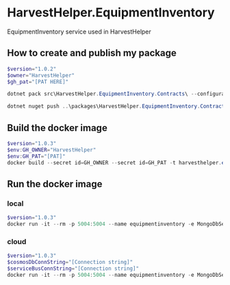 # HarvestHelper.EquipmentInventory

EquipmentInventory service used in HarvestHelper

## How to create and publish my package
```powershell
$version="1.0.2"
$owner="HarvestHelper" 
$gh_pat="[PAT HERE]"

dotnet pack src\HarvestHelper.EquipmentInventory.Contracts\ --configuration Release -p:PackageVersion=$version -p:RepositoryUrl=https://github.com/$owner/HarvestHelper.EquipmentInventory -o ..\packages

dotnet nuget push ..\packages\HarvestHelper.EquipmentInventory.Contracts.$version.nupkg --api-key $gh_pat --source "github" 
```

## Build the docker image
```powershell
$version="1.0.3"
$env:GH_OWNER="HarvestHelper"
$env:GH_PAT="[PAT]"
docker build --secret id=GH_OWNER --secret id=GH_PAT -t harvesthelper.equipmentinventory:$version .
```

## Run the docker image
### local
```powershell
$version="1.0.3"
docker run -it --rm -p 5004:5004 --name equipmentinventory -e MongoDbSettings__Host=mongo -e RabbitMQSettings__Host=rabbitmq --network=harvesthelperinfra_default harvesthelper.equipmentinventory:$version
```
### cloud
```powershell
$version="1.0.3"
$cosmosDbConnString="[Connection string]"
$serviceBusConnString="[Connection string]"
docker run -it --rm -p 5004:5004 --name equipmentinventory -e MongoDbSettings__ConnectionString=$cosmosDbConnString -e ServiceBusSettings__ConnectionString=$serviceBusConnString -e ServiceSettings__MessageBroker="SERVICEBUS" harvesthelper.equipmentinventory:$version
```